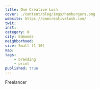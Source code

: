 ```yaml
---
title: One Creative Lush
cover: ./content/blog/imgs/hamburgers.png
website: https://onecreativelush.com/
twit: 
inst: 
category: O
city: Edmonds
neighborhood:
size: Small (1-10)
map: 
tags:
    - branding
    - print
published: true
---
```


Freelancer
